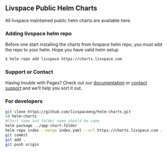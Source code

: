## Livspace Public Helm Charts

All livspace maintained public helm charts are available here.

### Adding livspace helm repo

Before one start installing the charts from livspace helm repo, you must add the repo to your helm. Hope you have valid helm setup

```markdown
$ helm repo add livspace https://charts.livspace.com
```

### Support or Contact

Having trouble with Pages? Check out our [documentation](https://help.github.com/categories/github-pages-basics/) or [contact support](https://github.com/contact) and we’ll help you sort it out.

### For  developers
```sh
git clone https://github.com/livspaceeng/helm-charts.git
cd helm-charts
#Chart name and folder name should be same
helm package ../app-chart-folder
helm repo index --merge index.yaml --url https://charts.livspace.com .
git commit
git add .
git push origin
```
